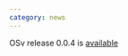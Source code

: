 ```yaml
---
category: news
---
```


OSv release 0.0.4 is [available](https://github.com/cloudius-systems/osv/wiki/OSv-release-0.04)